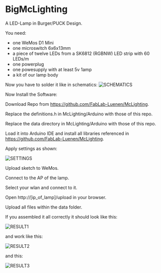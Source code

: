 # BigMcLighting

A LED-Lamp in Burger/PUCK Design.

You need:
* one WeMos D1 Mini
* one microswitch 6x6x13mm
* a piece of twelve LEDs from a SK6812 (RGBNW) LED strip with 60 LEDs/m
* one powerplug
* one powesupply with at least 5v 1amp
* a kit of our lamp body

Now you have to solder it like in schematics:
![SCHEMATICS](https://raw.github.com/FabLab-Luenen/BigMcLighting/master/pictures/schematics.jpg)

Now Install the Software:

Download Repo from https://github.com/FabLab-Luenen/McLighting.

Replace the definitions.h in McLighting/Arduino with those of this repo.

Replace the data directory in McLighting/Arduino with those of this repo.

Load it into Arduino IDE and install all libraries referenced in https://github.com/FabLab-Luenen/McLighting.

Apply settings as shown:

![SETTINGS](https://raw.github.com/FabLab-Luenen/BigMcLighting/master/pictures/settings.jpg)

Upload sketch to WeMos.

Connect to the AP of the lamp.

Select your wlan and connect to it.

Open http://[ip_of_lamp]/upload in your browser.

Upload all files within the data folder.

If you assembled it all correctly it should look like this:

![RESULT1](https://raw.github.com/FabLab-Luenen/BigMcLighting/master/pictures/result1.jpg)

and work like this:

![RESULT2](https://raw.github.com/FabLab-Luenen/BigMcLighting/master/pictures/result2.gif)

and this:

![RESULT3](https://raw.github.com/FabLab-Luenen/BigMcLighting/master/pictures/result3.gif)

